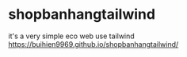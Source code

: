# shopbanhangtailwind

it's a very simple eco web use tailwind
https://buihien9969.github.io/shopbanhangtailwind/
